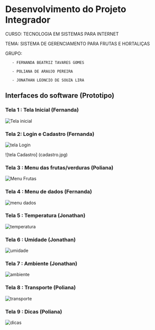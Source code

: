 # Desenvolvimento do Projeto Integrador

CURSO: TECNOLOGIA EM SISTEMAS PARA INTERNET

TEMA: SISTEMA DE GERENCIAMENTO PARA FRUTAS E HORTALIÇAS

GRUPO: 

       - FERNANDA BEATRIZ TAVARES GOMES

       - POLIANA DE ARAUJO PEREIRA

       - JONATHAN LEONCIO DE SOUZA LIRA
       
       
## Interfaces do software (Prototipo)

### Tela 1 : Tela Inicial (Fernanda) 

![Tela inicial](telaInicial.jpg)

### Tela 2: Login  e Cadastro (Fernanda)

![tela Login](login.jpg)

![tela Cadastro] (cadastro.jpg)

### Tela 3 : Menu das frutas/verduras (Poliana)

![Menu Frutas](menu.jpg)

### Tela 4 : Menu de dados (Fernanda)

![menu dados](dados.jpg)

### Tela 5 : Temperatura (Jonathan)

![temperatura](temperatura.jpg)
### Tela 6 : Umidade (Jonathan)

![umidade](umidade.jpg)

### Tela 7 : Ambiente (Jonathan)

![ambiente](ambient.jpg)

### Tela 8 : Transporte (Poliana)

![transporte](transporte.jpg)

### Tela 9 : Dicas (Poliana)

![dicas](dicas.jpg)

